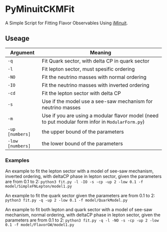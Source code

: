 # PyMinuitCKMFit
A Simple Script for Fitting Flavor Observables Using [iMinuit](https://iminuit.readthedocs.io/en/stable/).

## Useage
|Argument|Meaning|
|--------|-------|
|`-q`| Fit Quark sector, with delta CP in quark sector|
|`-l`| Fit lepton sector, must spesific ordering|
|`-NO`| Fit the neutrino masses with normal ordering|
|`-IO`| Fit the neutrino masses with inverted ordering|
|`-cd`| Fit the lepton sector with delta CP|
|`-s`| Use if the model use a see-saw mechanism for neutrino masses|
|`-m`| Use if you are using a modular flavor model (need to put modular form infor in `ModularForm.py`)|
|`-up [numbers]`| the upper bound of the parameters |
|`-low [numbers]`| the lower bound of the parameters |

### Examples
An example to fit the lepton sector with a model of see-saw mechanism, inverted ordering, with deltaCP phase in lepton sector, given the parameters are from 0.1 to 2:
```python3 fit.py -l -IO -s -cp -up 2 -low 0.1 -f model/SimpleFNLepton/model1.py```

An example to fit the quark sector given the parameters are from 0.1 to 2:
```python3 fit.py -q -up 2 -low 0.1 -f model/QuarkModel.py```

An example to fit both lepton and quark sector with a model of see-saw mechanism, normal ordering, with deltaCP phase in lepton sector, given the parameters are from 0.1 to 2:
```python3 fit.py -q -l -NO -s -cp -up 2 -low 0.1 -f model/FlavorGW/model1.py```

